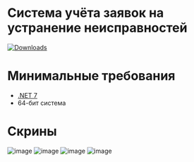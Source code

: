 # Система учёта заявок на устранение неисправностей

<a href="https://github.com/SQuazar/P2_Reporting/releases/latest"><img src="https://img.shields.io/github/downloads-pre/squazar/P2_Reporting/latest/total" alt="Downloads"></a>

# Минимальные требования

* [.NET 7](https://dotnet.microsoft.com/en-us/download/dotnet?cid=getdotnetcore)
* 64-бит система

# Скрины
![image](https://github.com/SQuazar/P2_Reporting/assets/67743907/1d4263bc-1ec9-4009-b4a6-4b83ffd5fe93)
![image](https://github.com/SQuazar/P2_Reporting/assets/67743907/64ddaeed-b13e-4ae5-b7e3-2f3b1788392a)
![image](https://github.com/SQuazar/P2_Reporting/assets/67743907/08043663-ab37-436c-8386-9b5b70c0d9f5)
![image](https://github.com/SQuazar/P2_Reporting/assets/67743907/fa975b6f-131d-46ab-a521-da6bed102cf6)

